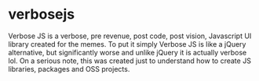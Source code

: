 # verbosejs
Verbose JS is a verbose, pre revenue, post code, post vision, Javascript UI library created for the memes. To put it simply Verbose JS is like a jQuery alternative, but significantly worse and unlike jQuery it is actually verbose lol. On a serious note, this was created just to understand how to create JS libraries, packages and OSS projects.
